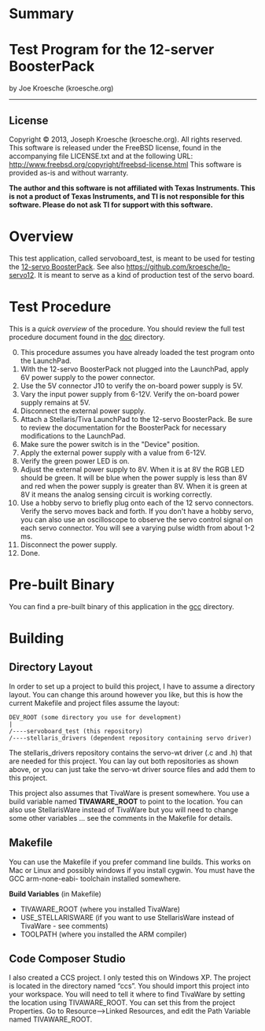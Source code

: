 Summary
=======

Test Program for the 12-server BoosterPack
==========================================
by Joe Kroesche (kroesche.org)

---

License
-------
Copyright &copy; 2013, Joseph Kroesche (kroesche.org).  All rights reserved.
This software is released under the FreeBSD license, found in the accompanying file LICENSE.txt and at the following URL:
  http://www.freebsd.org/copyright/freebsd-license.html
This software is provided as-is and without warranty.

**The author and this software is not affiliated with Texas Instruments.  This is not a product of Texas Instruments, and TI is not responsible for this software.  Please do not ask TI for support with this software.**

Overview
========
This test application, called servoboard_test, is meant to be used for testing the [12-servo BoosterPack](http://tronics.kroesche.org/servo-boosterpack.html).  See also https://github.com/kroesche/lp-servo12.  It is meant to serve as a kind of production test of the servo board.

Test Procedure
==============
This is a *quick overview* of the procedure.  You should review the full test procedure document found in the [doc](https://github.com/kroesche/servoboard_test/blob/master/doc) directory.

0. This procedure assumes you have already loaded the test program onto the LaunchPad.
1. With the 12-servo BoosterPack not plugged into the LaunchPad, apply 6V power supply to the power connector.
2. Use the 5V connector J10 to verify the on-board power supply is 5V.
3. Vary the input power supply from 6-12V.  Verify the on-board power supply remains at 5V.
4. Disconnect the external power supply.
5. Attach a Stellaris/Tiva LaunchPad to the 12-servo BoosterPack.  Be sure to review the documentation for the BoosterPack for necessary modifications to the LaunchPad.
6. Make sure the power switch is in the "Device" position.
7. Apply the external power supply with a value from 6-12V.
8. Verify the green power LED is on.
9. Adjust the external power supply to 8V.  When it is at 8V the RGB LED should be green.  It will be blue when the power supply is less than 8V and red when the power supply is greater than 8V.  When it is green at 8V it means the analog sensing circuit is working correctly.
10. Use a hobby servo to briefly plug onto each of the 12 servo connectors.  Verify the servo moves back and forth.  If you don't have a hobby servo, you can also use an oscilloscope to observe the servo control signal on each servo connector.  You will see a varying pulse width from about 1-2 ms.
11. Disconnect the power supply.
12. Done.

Pre-built Binary
================
You can find a pre-built binary of this application in the [gcc](https://github.com/kroesche/servoboard_test/tree/master/gcc) directory.

Building
========

Directory Layout
----------------
In order to set up a project to build this project, I have to assume a directory layout.  You can change this around however you like, but this is how the current Makefile and project files assume the layout:

    DEV_ROOT (some directory you use for development)
    |
    /----servoboard_test (this repository)
    /----stellaris_drivers (dependent repository containing servo driver)

The stellaris_drivers repository contains the servo-wt driver (.c and .h) that are needed for this project.  You can lay out both repositories as shown above, or you can just take the servo-wt driver source files and add them to this project.

This project also assumes that TivaWare is present somewhere.  You use a build variable named **TIVAWARE_ROOT** to point to the location.  You can also use StellarisWare instead of TivaWare but you will need to change some other variables ... see the comments in the Makefile for details.

Makefile
--------
You can use the Makefile if you prefer command line builds.  This works on Mac or Linux and possibly windows if you install cygwin.  You must have the GCC arm-none-eabi- toolchain installed somewhere.

**Build Variables** (in Makefile)

* TIVAWARE_ROOT (where you installed TivaWare)
* USE_STELLARISWARE (if you want to use StellarisWare instead of TivaWare - see comments)
* TOOLPATH (where you installed the ARM compiler)

Code Composer Studio
--------------------
I also created a CCS project.  I only tested this on Windows XP.  The project is located in the directory named “ccs”.  You should import this project into your workspace.  You will need to tell it where to find TivaWare by setting the location using TIVAWARE_ROOT.  You can set this from the project Properties.  Go to Resource—>Linked Resources, and edit the Path Variable named TIVAWARE_ROOT.
